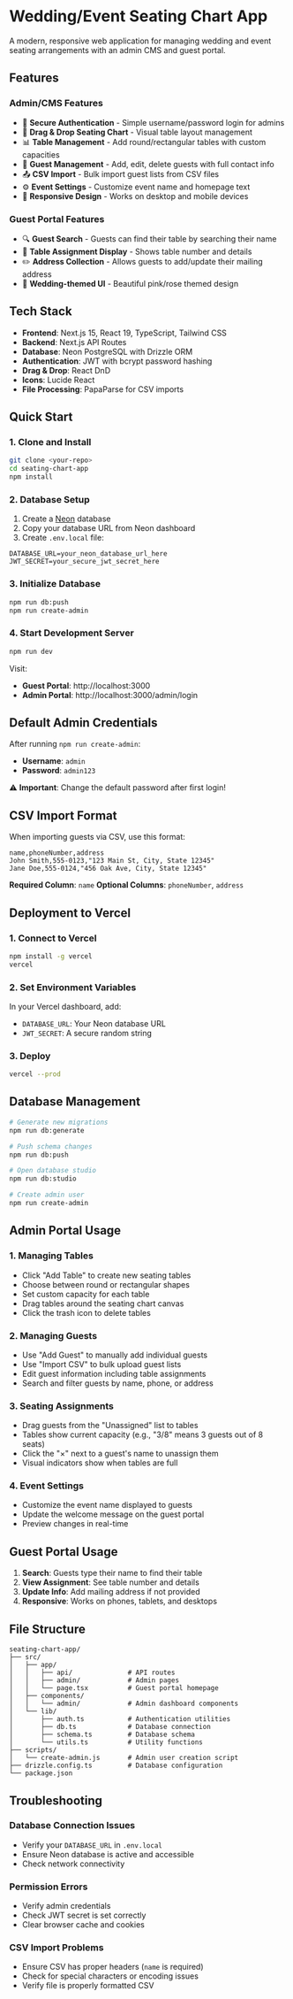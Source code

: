 # Wedding/Event Seating Chart App

A modern, responsive web application for managing wedding and event seating arrangements with an admin CMS and guest portal.

## Features

### Admin/CMS Features
- 🔐 **Secure Authentication** - Simple username/password login for admins
- 🎨 **Drag & Drop Seating Chart** - Visual table layout management
- 📊 **Table Management** - Add round/rectangular tables with custom capacities
- 👥 **Guest Management** - Add, edit, delete guests with full contact info
- 📤 **CSV Import** - Bulk import guest lists from CSV files
- ⚙️ **Event Settings** - Customize event name and homepage text
- 📱 **Responsive Design** - Works on desktop and mobile devices

### Guest Portal Features
- 🔍 **Guest Search** - Guests can find their table by searching their name
- 📍 **Table Assignment Display** - Shows table number and details
- ✏️ **Address Collection** - Allows guests to add/update their mailing address
- 💒 **Wedding-themed UI** - Beautiful pink/rose themed design

## Tech Stack

- **Frontend**: Next.js 15, React 19, TypeScript, Tailwind CSS
- **Backend**: Next.js API Routes
- **Database**: Neon PostgreSQL with Drizzle ORM
- **Authentication**: JWT with bcrypt password hashing
- **Drag & Drop**: React DnD
- **Icons**: Lucide React
- **File Processing**: PapaParse for CSV imports

## Quick Start

### 1. Clone and Install
```bash
git clone <your-repo>
cd seating-chart-app
npm install
```

### 2. Database Setup
1. Create a [Neon](https://neon.tech/) database
2. Copy your database URL from Neon dashboard
3. Create `.env.local` file:
```
DATABASE_URL=your_neon_database_url_here
JWT_SECRET=your_secure_jwt_secret_here
```

### 3. Initialize Database
```bash
npm run db:push
npm run create-admin
```

### 4. Start Development Server
```bash
npm run dev
```

Visit:
- **Guest Portal**: http://localhost:3000
- **Admin Portal**: http://localhost:3000/admin/login

## Default Admin Credentials

After running `npm run create-admin`:
- **Username**: `admin`
- **Password**: `admin123`

⚠️ **Important**: Change the default password after first login!

## CSV Import Format

When importing guests via CSV, use this format:

```csv
name,phoneNumber,address
John Smith,555-0123,"123 Main St, City, State 12345"
Jane Doe,555-0124,"456 Oak Ave, City, State 12345"
```

**Required Column**: `name`
**Optional Columns**: `phoneNumber`, `address`

## Deployment to Vercel

### 1. Connect to Vercel
```bash
npm install -g vercel
vercel
```

### 2. Set Environment Variables
In your Vercel dashboard, add:
- `DATABASE_URL`: Your Neon database URL
- `JWT_SECRET`: A secure random string

### 3. Deploy
```bash
vercel --prod
```

## Database Management

```bash
# Generate new migrations
npm run db:generate

# Push schema changes
npm run db:push

# Open database studio
npm run db:studio

# Create admin user
npm run create-admin
```

## Admin Portal Usage

### 1. Managing Tables
- Click "Add Table" to create new seating tables
- Choose between round or rectangular shapes
- Set custom capacity for each table
- Drag tables around the seating chart canvas
- Click the trash icon to delete tables

### 2. Managing Guests
- Use "Add Guest" to manually add individual guests
- Use "Import CSV" to bulk upload guest lists
- Edit guest information including table assignments
- Search and filter guests by name, phone, or address

### 3. Seating Assignments
- Drag guests from the "Unassigned" list to tables
- Tables show current capacity (e.g., "3/8" means 3 guests out of 8 seats)
- Click the "×" next to a guest's name to unassign them
- Visual indicators show when tables are full

### 4. Event Settings
- Customize the event name displayed to guests
- Update the welcome message on the guest portal
- Preview changes in real-time

## Guest Portal Usage

1. **Search**: Guests type their name to find their table
2. **View Assignment**: See table number and details
3. **Update Info**: Add mailing address if not provided
4. **Responsive**: Works on phones, tablets, and desktops

## File Structure

```
seating-chart-app/
├── src/
│   ├── app/
│   │   ├── api/              # API routes
│   │   ├── admin/            # Admin pages
│   │   └── page.tsx          # Guest portal homepage
│   ├── components/
│   │   └── admin/            # Admin dashboard components
│   └── lib/
│       ├── auth.ts           # Authentication utilities
│       ├── db.ts             # Database connection
│       ├── schema.ts         # Database schema
│       └── utils.ts          # Utility functions
├── scripts/
│   └── create-admin.js       # Admin user creation script
├── drizzle.config.ts         # Database configuration
└── package.json
```

## Troubleshooting

### Database Connection Issues
- Verify your `DATABASE_URL` in `.env.local`
- Ensure Neon database is active and accessible
- Check network connectivity

### Permission Errors
- Verify admin credentials
- Check JWT secret is set correctly
- Clear browser cache and cookies

### CSV Import Problems
- Ensure CSV has proper headers (`name` is required)
- Check for special characters or encoding issues
- Verify file is properly formatted CSV
